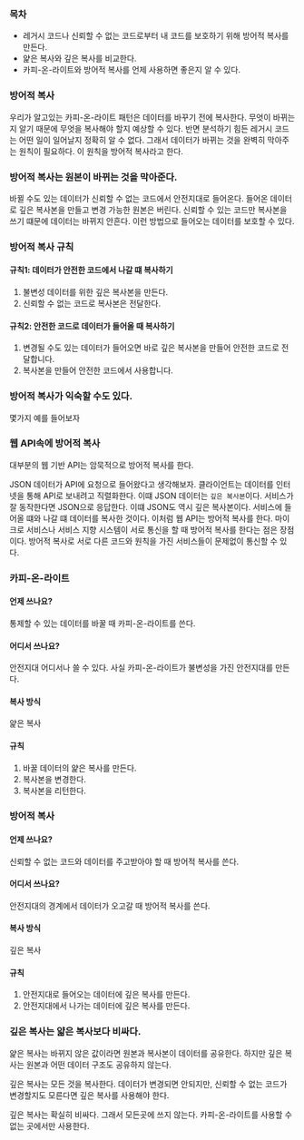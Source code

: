 ### 목차
- 레거시 코드나 신뢰할 수 없는 코드로부터 내 코드를 보호하기 위해 방어적 복사를 만든다.
- 얉은 복사와 깊은 복사를 비교한다.
- 카피-온-라이트와 방어적 복사를 언제 사용하면 좋은지 알 수 있다.

### 방어적 복사
우리가 알고있는 카피-온-라이트 패턴은 데이터를 바꾸기 전에 복사한다. 무엇이 바뀌는지 알기 때문에 무엇을 복사해야 할지 예상할 수 있다. 반면 분석하기 힘든 레거시 코드는 어떤 일이 일어날지 정확히 알 수 없다. 그래서 데이터가 바뀌는 것을 완벽히 막아주는 원칙이 필요하다. 이 원칙을 방어적 복사라고 한다.

### 방어적 복사는 원본이 바뀌는 것을 막아준다.
바뀔 수도 있는 데이터가 신뢰할 수 없는 코드에서 안전지대로 들어온다. 들어온 데이터로 깊은 복사본을 만들고 변경 가능한 원본은 버린다. 신뢰할 수 있는 코드만 복사본을 쓰기 떄문에 데이터는 바뀌지 안흔다. 이런 방법으로 들어오는 데이터를 보호할 수 있다.

### 방어적 복사 규칙

#### 규칙1: 데이터가 안전한 코드에서 나갈 떄 복사하기
1. 불변성 데이터를 위한 깊은 복사본을 만든다.
2. 신뢰할 수 없는 코드로 복사본은 전달한다.

#### 규칙2: 안전한 코드로 데이터가 들어올 때 복사하기
1. 변경될 수도 있는 데이터가 들어오면 바로 깊은 복사본을 만들어 안전한 코드로 전달합니다.
2. 복사본을 만들어 안전한 코드에서 사용합니다.

### 방어적 복사가 익숙할 수도 있다.
몇가지 예를 들어보자
### 웹 API속에 방어적 복사
대부분의 웹 기반 API는 암묵적으로 방어적 복사를 한다.

JSON 데이터가 API에 요청으로 들어왔다고 생각해보자. 클라이언트는 데이터를 인터넷을 통해 API로 보내려고 직렬화한다. 이떄 JSON 데이터는 `깊은 복사본`이다. 서비스가 잘 동작한다면 JSON으로 응답한다. 이떄 JSON도 역시 깊은 복사본이다. 서비스에 들어올 떄와 나갈 떄 데이터를 복사한 것이다. 이처럼 웹 API는 방어적 복사를 한다. 마이크로 서비스나 서비스 지향 시스템이 서로 통신을 할 때 방어적 복사를 한다는 점은 장점이다. 방어적 복사로 서로 다른 코드와 원칙을 가진 서비스들이 문제없이 통신할 수 있다.


### 카피-온-라이트
#### 언제 쓰나요?
통제할 수 있는 데이터를 바꿀 때 카피-온-라이트를 쓴다.
#### 어디서 쓰나요?
안전지대 어디서나 쓸 수 있다. 사실 카피-온-라이트가 불변성을 가진 안전지대를 만든다.
#### 복사 방식
얉은 복사
#### 규칙
1. 바꿀 데이터의 얉은 복사를 만든다.
2. 복사본을 변경한다.
3. 복사본을 리턴한다.

### 방어적 복사
#### 언제 쓰나요?
신뢰할 수 없는 코드와 데이터를 주고받아야 할 때 방어적 복사를 쓴다.
#### 어디서 쓰나요?
안전지대의 경계에서 데이터가 오고갈 때 방어적 복사를 쓴다.
#### 복사 방식
깊은 복사
#### 규칙
1. 안전지대로 들어오는 데이터에 깊은 복사를 만든다.
2. 안전지대에서 나가는 데이터에 깊은 복사를 만든다.

### 깊은 복사는 얇은 복사보다 비싸다.
얉은 복사는 바뀌지 않은 값이라면 원본과 복사본이 데이터를 공유한다. 하지만 깊은 복사는 원본과 어떤 데이터 구조도 공유하지 않는다.

깊은 복사는 모든 것을 복사한다. 데이터가 변경되면 안되지만, 신뢰할 수 없는 코드가 변경할지도 모른다면 깊은 복사를 사용해야  한다.

깊은 복사는 확실히 비싸다. 그래서 모든곳에 쓰지 않는다. 카피-온-라이트를 사용할 수 없는 곳에서만 사용한다.
